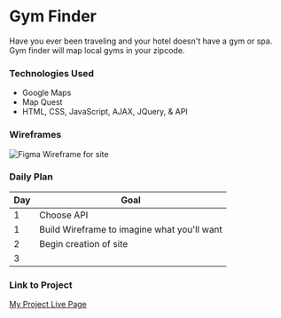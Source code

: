 # Gym Finder

Have you ever been traveling and your hotel doesn't have a gym or spa. Gym finder will map local gyms in your zipcode.  

### Technologies Used

- Google Maps
- Map Quest
- HTML, CSS, JavaScript, AJAX, JQuery, & API

### Wireframes

![Figma Wireframe for site](https://www.figma.com/file/7txmIHMF4GVUdkYcDUtyUi/Untitled?node-id=0%3A1)

### Daily Plan

| Day | Goal |
|-----|------|
| 1 | Choose API |
| 1 | Build Wireframe to imagine what you'll want |
| 2 | Begin creation of site |
| 3 | 

### Link to Project
[My Project Live Page](https://tallerthanevry1.github.io/projects/)